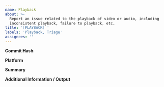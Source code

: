 ```yaml
---
name: Playback
about: >-
  Report an issue related to the playback of video or audio, including laggy or
  inconsistent playback, failure to playback, etc.
title: '[PLAYBACK] '
labels: 'Playback, Triage'
assignees: ''
---
```

**Commit Hash** <!-- 8 character string of letters/numbers in title bar (e.g. 3ea173c9) -->


**Platform**


**Summary**


**Additional Information / Output**
